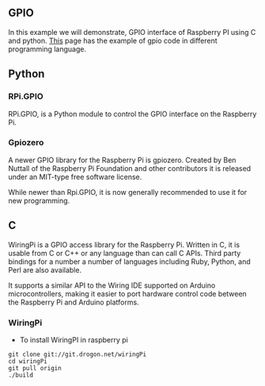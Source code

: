 ## GPIO
In this example we will demonstrate, GPIO interface of Raspberry PI using C and python. [This](https://elinux.org/RPi_GPIO_Code_Samples) page has the example of gpio code in different programming language. 
## Python 
### RPi.GPIO 
RPi.GPIO, is a Python module to control the GPIO interface on the Raspberry Pi.

### Gpiozero
A newer GPIO library for the Raspberry Pi is gpiozero. Created by Ben Nuttall of the Raspberry Pi Foundation and other contributors it is released under an MIT-type free software license.

While newer than Rpi.GPIO, it is now generally recommended to use it for new programming.

## C
WiringPi is a GPIO access library for the Raspberry Pi. Written in C, it is usable from C or C++ or any language than can call C APIs. Third party bindings for a number a number of languages including Ruby, Python, and Perl are also available.

It supports a similar API to the Wiring IDE supported on Arduino microcontrollers, making it easier to port hardware control code between the Raspberry Pi and Arduino platforms.

### WiringPi
- To install WiringPI in raspberry pi 
```
git clone git://git.drogon.net/wiringPi
cd wiringPi
git pull origin
./build
```